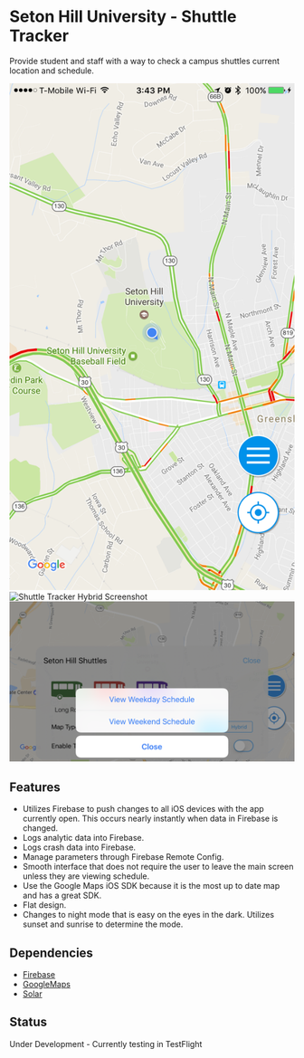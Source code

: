 # Seton Hill University - Shuttle Tracker

Provide student and staff with a way to check a campus shuttles current location and schedule.

![Shuttle Tracker Traffic Screenshot](ShuttleTrackerUp1.PNG)
![Shuttle Tracker Hybrid Screenshot](ShuttleTrackerUp2.PNG)
![Shuttle Tracker Menu Screenshot](ShuttleTrackerSide.PNG)

## Features
* Utilizes Firebase to push changes to all iOS devices with the app currently open. This occurs nearly instantly when data in Firebase is changed.
* Logs analytic data into Firebase.
* Logs crash data into Firebase.
* Manage parameters through Firebase Remote Config.
* Smooth interface that does not require the user to leave the main screen unless they are viewing schedule.
* Use the Google Maps iOS SDK because it is the most up to date map and has a great SDK.
* Flat design.
* Changes to night mode that is easy on the eyes in the dark. Utilizes sunset and sunrise to determine the mode.

## Dependencies
* [Firebase](https://firebase.google.com/)
* [GoogleMaps](https://developers.google.com/maps/documentation/ios-sdk/)
* [Solar](https://github.com/ceeK/Solar)

## Status
Under Development - Currently testing in TestFlight
